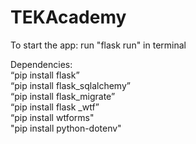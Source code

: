 # TEKAcademy
To start the app:  run "flask run" in terminal

Dependencies: \
“pip install flask” \
“pip install flask_sqlalchemy” \
“pip install flask_migrate” \
“pip install flask _wtf” \
“pip install wtforms" \
"pip install python-dotenv" 
